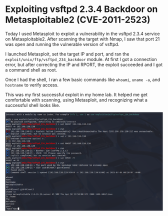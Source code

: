 # Exploiting vsftpd 2.3.4 Backdoor on Metasploitable2 (CVE-2011-2523)

Today I used Metasploit to exploit a vulnerability in the vsftpd 2.3.4 service on Metasploitable2. After scanning the target with Nmap, I saw that port 21 was open and running the vulnerable version of vsftpd.

I launched Metasploit, set the target IP and port, and ran the `exploit/unix/ftp/vsftpd_234_backdoor` module. At first I got a connection error, but after correcting the IP and RPORT, the exploit succeeded and I got a command shell as root.

Once I had the shell, I ran a few basic commands like `whoami`, `uname -a`, and `hostname` to verify access.

This was my first successful exploit in my home lab. It helped me get comfortable with scanning, using Metasploit, and recognizing what a successful shell looks like.

![Shell Gained](../screenshots/vsftpd_shell.png)